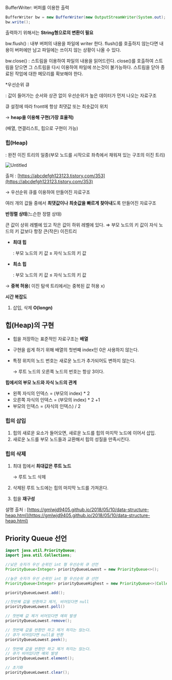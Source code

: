 BufferWriter: 버퍼를 이용한 출력

```java
BufferWriter bw = new BufferWriter(new OutputStreamWriter(System.out);
bw.write();
```

출력하기 위해서는 **String형으로의 변환이 필요**

bw.flush() : 내부 버퍼의 내용을 파일에 writer 한다. flush()를 호출하지 않는다면 내용이 버퍼에만 남고 파일에는 쓰이지 않는 상황이 나올 수 있다.

bw.close() : 스트림을 이용하여 파일의 내용을 읽어드린다. close()를 호출하여 스트림을 닫으면 그 스트림을 다시 이용하여 파일에 쓰는것이 불가능하다. 스트림을 닫아 종료된 작업에 대한 메모리를 확보해야 한다.

*우선순위 큐

: 값이 들어가는 순서와 상관 없이 우선순위가 높은 데이터가 먼저 나오는 자료구조

큐 설정에 따라 front에 항상 최댓값 또는 최솟값이 위치

→ **heap을 이용해 구현(가장 효율적)**

(배열, 연결리스트, 힙으로 구현이 가능)

### 힙(Heap)

: 완전 이진 트리의 일종(부모 노드를 시작으로 좌측에서 채워져 있는 구조의 이진 트리)

![Untitled](https://s3-us-west-2.amazonaws.com/secure.notion-static.com/b1c6950d-0b8a-4918-b4f5-278060233263/Untitled.png)

출처 : [https://abcdefgh123123.tistory.com/353](https://abcdefgh123123.tistory.com/353)

→ 우선순위 큐를 이용하여 만들어진 자료구조

여러 개의 값들 중에서 **최댓값이나 최솟값을 빠르게 찾아내**도록 만들어진 자료구조

**반정렬 상태**(느슨한 정렬 상태)

큰 값이 상위 레벨에 있고 작은 값이 하위 레벨에 있다. ⇒ 부모 노드의 키 값이 자식 노드의 키 값보다 항장 큰(작은) 이진트리

- **최대 힙**
    
    : 부모 노드의 키 값 ≥ 자식 노드의 키 값
    
- **최소 힙**
    
    : 부모 노드의 키 값 ≤ 자식 노드의 키 값
    

→ **중복 허용**( 이진 탐색 트리에서는 중복된 값 허용 x)

**시간 복잡도**

1. 삽입, 삭제 **O(longn)**

## 힙(Heap)의 구현

- 힙을 저장하는 표준적인 자료구조는 **배열**
- 구현을 쉽게 하기 위해 배열의 첫번째 index인 0은 사용하지 않는다.
- 특정 위치의 노드 번호는 새로운 노드가 추가되어도 변하지 않는다.
    
    → 루트 노드의 오른쪽 노드의 번호는 항상 3이다.
    

**힙에서의 부모 노드와 자식 노드의 관계**

- 왼쪽 자식의 인덱스 = (부모의 index) * 2
- 오른쪽 자식의 인덱스 = (부모의 index) * 2 +1
- 부모의 인덱스 = (자식의 인덱스) / 2

### 힙의 삽입

1. 힙의 새로운 요소가 들어오면, 새로운 노드를 힙의 마지막 노드에 이어서 삽입.
2. 새로운 노드를 부모 노드들과 교환해서 힙의 성질을 만족시킨다.

### 힙의 삭제

1. 최대 힙에서 **최대값은 루트 노드**
    
    → 루트 노드 삭제
    
2. 삭제된 루트 노드에는 힙의 마지막 노드를 가져온다.
3. 힙을 **재구성**

설명 출처 : [https://gmlwjd9405.github.io/2018/05/10/data-structure-heap.html](https://gmlwjd9405.github.io/2018/05/10/data-structure-heap.html)

## Priority Queue 선언

```java
import java.util.PriorityQueue;
import java.util.Collections;

//낮은 숫자가 우선 순위인 int 형 우선순위 큐 선언
PriorityQueue<Integer> priorityQueueLowest = new PriorityQueue<>();

//높은 숫자가 우선 순위인 int 형 우선순위 큐 선언
PriorityQueue<Integer> priorityQueueHighest = new PriorityQueue<>(Collections.reverseOrder());
```

```java
priorityQueueLowest.add(); 

//첫번째 값을 반환하고 제거, 비어있다면 null
priorityQueueLowest.poll()

// 첫번째 값 제거 비어있다면 예외 발생
priorityQueueLowest.remove(); 

// 첫번째 값을 반환만 하고 제거 하지는 않는다.
// 큐가 비어있다면 null을 반환
priorityQueueLowest.peek();

// 첫번째 값을 반환만 하고 제거 하지는 않는다.
// 큐가 비어있다면 예외 발생
priorityQueueLowest.element();

// 초기화
priorityQueueLowest.clear();
```

